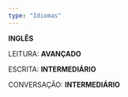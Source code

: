 ```yaml
---
type: "Idiomas"
---
```

**INGLÊS**

LEITURA:       **AVANÇADO**

ESCRITA:       **INTERMEDIÁRIO**

CONVERSAÇÃO:   **INTERMEDIÁRIO**
